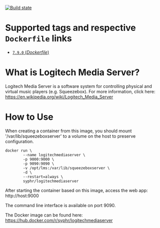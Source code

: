 [![Build state](https://travis-ci.org/syphr42/docker-logitechmediaserver.svg?branch=master)](https://travis-ci.org/syphr42/docker-logitechmediaserver)

# Supported tags and respective `Dockerfile` links

-	[`7.9.0` (*Dockerfile*)](https://github.com/syphr42/docker-logitechmediaserver/blob/master/Dockerfile)

# What is Logitech Media Server?
Logitech Media Server is a software system for controlling physical and virtual music players (e.g. Squeezebox). For more information, click here: https://en.wikipedia.org/wiki/Logitech_Media_Server

# How to Use
When creating a container from this image, you should mount '/var/lib/squeezeboxserver' to a volume on the host to preserve configuration.

```
docker run \
        --name logitechmediaserver \
        -p 9000:9000 \
        -p 9090:9090 \
        -v /opt/lms:/var/lib/squeezeboxserver \
        -d \
        --restart=always \
        syphr/logitechmediaserver
```

After starting the container based on this image, access the web app: http://host:9000

The command line interface is available on port 9090.

The Docker image can be found here: https://hub.docker.com/r/syphr/logitechmediaserver
